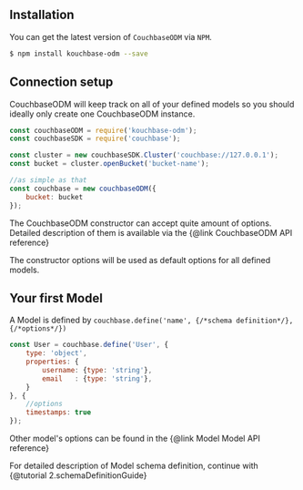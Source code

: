 Installation
---------------

You can get the latest version of `CouchbaseODM` via `NPM`.  

````bash
$ npm install kouchbase-odm --save
````

Connection setup
-------------------

CouchbaseODM will keep track on all of your defined models so you should ideally only create one CouchbaseODM instance.  

````javascript
const couchbaseODM = require('kouchbase-odm');
const couchbaseSDK = require('couchbase');

const cluster = new couchbaseSDK.Cluster('couchbase://127.0.0.1');
const bucket = cluster.openBucket('bucket-name');

//as simple as that
const couchbase = new couchbaseODM({
    bucket: bucket
});
````

The CouchbaseODM constructor can accept quite amount of options. Detailed description of them is available via the {@link CouchbaseODM API reference}
  
The constructor options will be used as default options for all defined models.


Your first Model
--------------------

A Model is defined by `couchbase.define('name', {/*schema definition*/}, {/*options*/})`


````javascript
const User = couchbase.define('User', {
    type: 'object',
    properties: {
        username: {type: 'string'},
        email   : {type: 'string'},
    }
}, {
    //options
    timestamps: true
});
````
Other model's options can be found in the  {@link Model Model API reference}  

For detailed description of Model schema definition, continue with {@tutorial 2.schemaDefinitionGuide}
